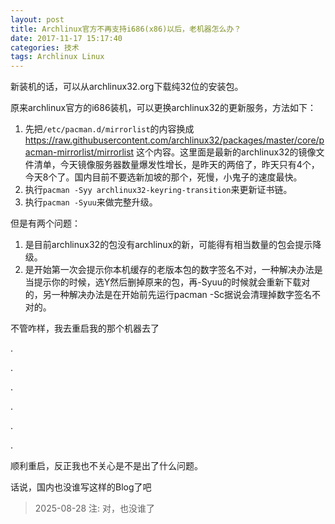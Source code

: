 ```yaml
---
layout: post
title: Archlinux官方不再支持i686(x86)以后，老机器怎么办？
date: 2017-11-17 15:17:40
categories: 技术
tags: Archlinux Linux
---
```


新装机的话，可以从archlinux32.org下载纯32位的安装包。

原来archlinux官方的i686装机，可以更换archlinux32的更新服务，方法如下：

1. 先把`/etc/pacman.d/mirrorlist`的内容换成 https://raw.githubusercontent.com/archlinux32/packages/master/core/pacman-mirrorlist/mirrorlist 这个内容。这里面是最新的archlinux32的镜像文件清单，今天镜像服务器数量爆发性增长，是昨天的两倍了，昨天只有4个，今天8个了。国内目前不要选新加坡的那个，死慢，小鬼子的速度最快。
2. 执行`pacman -Syy archlinux32-keyring-transition`来更新证书链。
3. 执行`pacman -Syuu`来做完整升级。
  
但是有两个问题：

1. 是目前archlinux32的包没有archlinux的新，可能得有相当数量的包会提示降级。
2. 是开始第一次会提示你本机缓存的老版本包的数字签名不对，一种解决办法是当提示你的时候，选Y然后删掉原来的包，再-Syuu的时候就会重新下载对的，另一种解决办法是在开始前先运行pacman -Sc据说会清理掉数字签名不对的。

不管咋样，我去重启我的那个机器去了

.

.

.

.

.

.

顺利重启，反正我也不关心是不是出了什么问题。

话说，国内也没谁写这样的Blog了吧

> 2025-08-28 注: 对，也没谁了